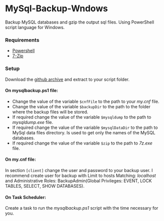 # MySql-Backup-Wndows
Backup MySQL databases and gzip the output sql files. Using PowerShell script language for Windows.

### Requirements
* [Powershell](http://support.microsoft.com/kb/968929)
* [7-Zip](http://www.7-zip.org/)

### Setup
Download the [github archive](https://github.com/VanLex/MySql-Backup-Wndows/archive/master.zip) and extract to your script folder.

#### On mysqlbackup.ps1 file:
* Change the value of the variable `$cnfFile` to the path to your *my.cnf* file.
* Change the value of the variable `$backupDir` to the path to the folder where the backup files will be stored.
* If required change the value of the variable `$mysqldump` to the path to *mysqldump.exe* file.
* If required change the value of the variable `$mysqlDataDir` to the path to MySql data files directory. Is used to get only the names of the MySQL databases.
* If required change the value of the variable `$zip` to the path to *7z.exe* file.

#### On my.cnf file:
In section `[client]` change the user and password to your backup user. I recommend create user for backup with Limit to hosts Matching: *localhost* and Administrative Roles: BackupAdmin(Global Privileges: EVENT, LOCK TABLES, SELECT, SHOW DATABASES).

#### On Task Scheduler:
Сreate a task to run the *mysqlbackup.ps1* script with the time necessary for you.
